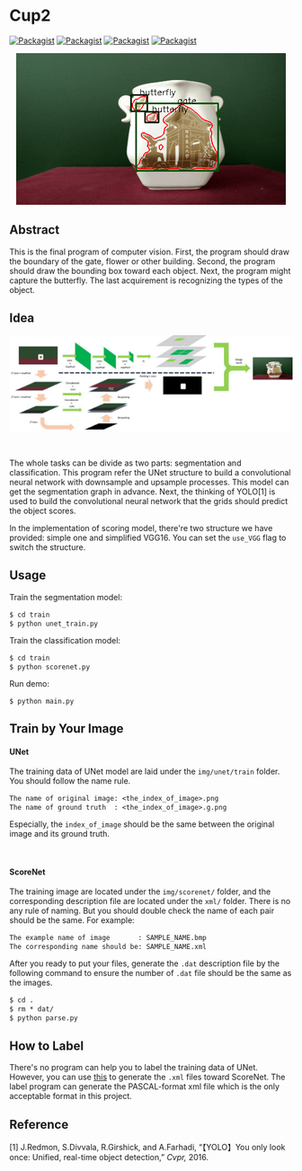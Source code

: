 # Cup2
[![Packagist](https://img.shields.io/badge/Python-2.7-blue.svg)]() 
[![Packagist](https://img.shields.io/badge/Keras-2.0.4-blue.svg)]()
[![Packagist](https://img.shields.io/badge/Keras_Backend-Tensorflow-brightgreen.svg)]()
[![Packagist](https://img.shields.io/badge/Tensorflow-1.1.0-blue.svg)]()</br>   

<p align="center">
  <img src="https://github.com/SunnerLi/Cup2/blob/master/img/readme_img/cup_recog.gif" width=480 height=270/>
</p> 


Abstract
---

This is the final program of computer vision. First, the program should draw the boundary of the gate, flower or other building. Second, the program should draw the bounding box toward each object. Next, the program might capture the butterfly. The last acquirement is recognizing the types of the object.    

Idea
---
![](https://github.com/SunnerLi/Cup2/blob/master/img/readme_img/cup_structure.jpg)

<br/>

The whole tasks can be divide as two parts: segmentation and classification. This program refer the UNet structure to build a convolutional neural network with downsample and upsample processes. This model can get the segmentation graph in advance. Next, the thinking of YOLO[1] is used to build the convolutional neural network that the grids should predict the object scores. 

In the implementation of scoring model, there're two structure we have provided: simple one and simplified VGG16. You can set the `use_VGG` flag to switch the structure. 


Usage
---
Train the segmentation model:
```
$ cd train
$ python unet_train.py
```

Train the classification model:
```
$ cd train
$ python scorenet.py
```

Run demo:
```
$ python main.py
```

Train by Your Image
---
#### UNet
The training data of UNet model are laid under the `img/unet/train` folder. You should follow the name rule. 
```
The name of original image: <the_index_of_image>.png
The name of ground truth  : <the_index_of_image>.g.png
```
Especially, the `index_of_image` should be the same between the original image and its ground truth. 

<br/>

#### ScoreNet
The training image are located under the `img/scorenet/` folder, and the corresponding description file are located under the `xml/` folder. There is no any rule of naming. But you should double check the name of each pair should be the same. For example:
```
The example name of image       : SAMPLE_NAME.bmp
The corresponding name should be: SAMPLE_NAME.xml
```
After you ready to put your files, generate the `.dat` description file by the following command to ensure the number of `.dat` file should be the same as the images. 
```
$ cd .
$ rm * dat/
$ python parse.py
```

How to Label
---
There's no program can help you to label the training data of UNet. However, you can use [this](https://github.com/tzutalin/labelImg) to generate the `.xml` files toward ScoreNet. The label program can generate the PASCAL-format xml file which is the only acceptable format in this project. 

Reference
---
[1]	J.Redmon, S.Divvala, R.Girshick, and A.Farhadi, “【YOLO】You only look once: Unified, real-time object detection,” _Cvpr,_ 2016.

